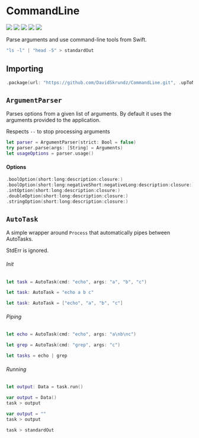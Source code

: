 # CommandLine

[![](https://img.shields.io/badge/Swift-4.2-orange.svg)][1]
[![](https://img.shields.io/badge/os-macOS%20|%20Linux-lightgray.svg)][1]
[![](https://travis-ci.com/DavidSkrundz/CommandLine.svg?branch=master)][2]
[![](https://codebeat.co/badges/46f0d430-fa26-401f-94d1-b95130fcf9c2)][3]
[![](https://codecov.io/gh/DavidSkrundz/CommandLine/branch/master/graph/badge.svg)][4]

[1]: https://swift.org/download/#releases
[2]: https://travis-ci.com/DavidSkrundz/CommandLine
[3]: https://codebeat.co/projects/github-com-davidskrundz-commandline
[4]: https://codecov.io/gh/DavidSkrundz/CommandLine

Parse arguments and use command-line tools from Swift.

```Swift
"ls -l" | "head -5" > standardOut
```

## Importing

```Swift
.package(url: "https://github.com/DavidSkrundz/CommandLine.git", .upToNextMinor(from: "1.5.0"))
```

## `ArgumentParser`

Parses options from a given list of arguments. By default it uses the arguments provided to the application.

Respects `--` to stop processing arguments

```Swift
let parser = ArgumentParser(strict: Bool = false)
try parser.parse(args: [String] = Arguments)
let usageOptions = parser.usage()
```

#### Options

```Swift
.boolOption(short:long:description:closure:)
.boolOption(short:long:negativeShort:negativeLong:description:closure:)
.intOption(short:long:description:closure:)
.doubleOption(short:long:description:closure:)
.stringOption(short:long:description:closure:)
```

## `AutoTask`

A simple wrapper around `Process` that automatically pipes between AutoTasks.

StdErr is ignored.

###### Init

```Swift
let task = AutoTask(cmd: "echo", args: "a", "b", "c")
```
```Swift
let task: AutoTask = "echo a b c"
```
```Swift
let task: AutoTask = ["echo", "a", "b", "c"]
```

###### Piping

```Swift
let echo = AutoTask(cmd: "echo", args: "a\nb\nc")
```
```Swift
let grep = AutoTask(cmd: "grep", args: "c")
```
```Swift
let tasks = echo | grep
```

###### Running

```Swift
let output: Data = task.run()
```
```Swift
var output = Data()
task > output
```
```Swift
var output = ""
task > output
```
```Swift
task > standardOut
```

